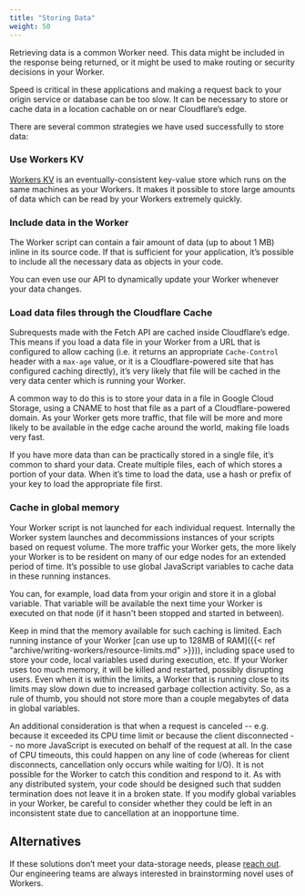 ```yaml
---
title: "Storing Data"
weight: 50
---
```


Retrieving data is a common Worker need. This data might be included in the response being
returned, or it might be used to make routing or security decisions in your Worker.

Speed is critical in these applications and making a request back to your origin service or
database can be too slow. It can be necessary to store or cache data in a location cachable on or
near Cloudflare’s edge.

There are several common strategies we have used successfully to store data:

### Use Workers KV

[Workers KV](/archive/kv/) is an eventually-consistent key-value store which runs on the same machines as
your Workers. It makes it possible to store large amounts of data which can be read by your
Workers extremely quickly.

### Include data in the Worker

The Worker script can contain a fair amount of data (up to about 1 MB) inline in its source code.
If that is sufficient for your application, it’s possible to include all the necessary data as
objects in your code.

You can even use our API to dynamically update your Worker whenever your data changes.

### Load data files through the Cloudflare Cache

Subrequests made with the Fetch API are cached inside Cloudflare’s edge. This
means if you load a data file in your Worker from a URL that is configured to allow
caching (i.e. it returns an appropriate `Cache-Control` header with a `max-age` value, or it is a
Cloudflare-powered site that has configured caching directly), it’s very likely that file will be
cached in the very data center which is running your Worker.

A common way to do this is to store your data in a file in Google Cloud Storage, using a CNAME to host that
file as a part of a Cloudflare-powered domain. As your Worker gets more traffic, that file will be more and more
likely to be available in the edge cache around the world, making file loads very fast.

If you have more data than can be practically stored in a single file, it’s common to shard your data. Create multiple
files, each of which stores a portion of your data. When it’s time to load the data, use a hash or prefix of your key
to load the appropriate file first.

### Cache in global memory

Your Worker script is not launched for each individual request. Internally the Worker system
launches and decommissions instances of your scripts based on request volume. The more traffic
your Worker gets, the more likely your Worker is to be resident on many of our edge nodes for an extended period of time. It’s possible
to use global JavaScript variables to cache data in these running instances.

You can, for example, load data from your origin and store it in a global variable. That variable will be available
the next time your Worker is executed on that node (if it hasn't been stopped and started in between).

Keep in mind that the memory available for such caching is limited. Each running instance of your
Worker [can use up to 128MB of RAM]({{< ref "archive/writing-workers/resource-limits.md" >}})), including
space used to store your code, local variables used during execution, etc. If your Worker uses too
much memory, it will be killed and restarted, possibly disrupting users. Even when it is within the
limits, a Worker that is running close to its limits may slow down due to increased garbage
collection activity. So, as a rule of thumb, you should not store more than a couple megabytes of
data in global variables.

An additional consideration is that when a request is canceled -- e.g. because it
exceeded its CPU time limit or because the client disconnected -- no more JavaScript is executed on
behalf of the request at all. In the case of CPU timeouts, this could happen on any line of code
(whereas for client disconnects, cancellation only occurs while waiting for I/O). It is not possible
for the Worker to catch this condition and respond to it. As with any distributed system, your code
should be designed such that sudden termination does not leave it in a broken state. If you modify
global variables in your Worker, be careful to consider whether they could be left in an
inconsistent state due to cancellation at an inopportune time.

## Alternatives

If these solutions don’t meet your data-storage needs, please [reach out](https://community.cloudflare.com/c/developers/workers).
Our engineering teams are always interested in brainstorming novel uses of Workers.
